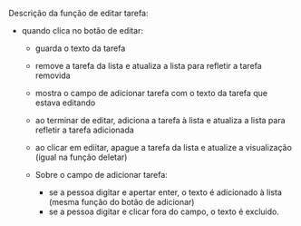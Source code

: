 Descrição da função de editar tarefa:

- quando clica no botão de editar:
  - guarda o texto da tarefa
  - remove a tarefa da lista e atualiza a lista para refletir a tarefa removida
  - mostra o campo de adicionar tarefa com o texto da tarefa que estava editando
  - ao terminar de editar, adiciona a tarefa à lista e atualiza a lista para refletir a tarefa adicionada
  - ao clicar em ediitar, apague a tarefa da lista e atualize a visualização (igual na função deletar)

  - Sobre o campo de adicionar tarefa:
    - se a pessoa digitar e apertar enter, o texto é adicionado à lista (mesma função do botão de adicionar)
    - se a pessoa digitar e clicar fora do campo, o texto é excluido.

